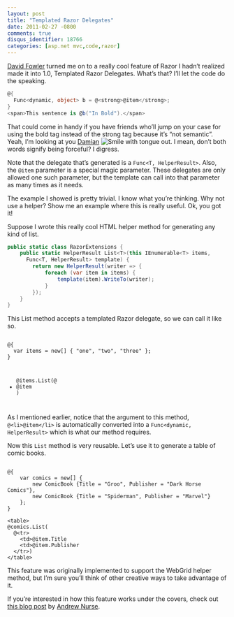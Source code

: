 ```yaml
---
layout: post
title: "Templated Razor Delegates"
date: 2011-02-27 -0800
comments: true
disqus_identifier: 18766
categories: [asp.net mvc,code,razor]
---
```

[David Fowler](http://weblogs.asp.net/davidfowler/ "Fowler's Blog")
turned me on to a really cool feature of Razor I hadn’t realized made it
into 1.0, Templated Razor Delegates. What’s that? I’ll let the code do
the speaking.

```csharp
@{
  Func<dynamic, object> b = @<strong>@item</strong>;
}
<span>This sentence is @b("In Bold").</span>
```

That could come in handy if you have friends who’ll jump on your case
for using the bold tag instead of the strong tag because it’s “not
semantic”. Yeah, I’m looking at you
[Damian](http://damianedwards.wordpress.com/ "Damian") ![Smile with
tongue
out](http://haacked.com/images/haacked_com/Windows-Live-Writer/Templated-Razor-Delegates_C83C/wlEmoticon-smilewithtongueout_2.png).
I mean, don’t both words signify being forceful? I digress.

Note that the delegate that’s generated is a `Func<T, HelperResult>`.
Also, the `@item` parameter is a special magic parameter. These
delegates are only allowed one such parameter, but the template can call
into that parameter as many times as it needs.

The example I showed is pretty trivial. I know what you’re thinking. Why
not use a helper? Show me an example where this is really useful. Ok,
you got it!

Suppose I wrote this really cool HTML helper method for generating any
kind of list.

```csharp
public static class RazorExtensions {
    public static HelperResult List<T>(this IEnumerable<T> items, 
      Func<T, HelperResult> template) {
        return new HelperResult(writer => {
            foreach (var item in items) {
                template(item).WriteTo(writer);
            }
        });
    }
}
```

This List method accepts a templated Razor delegate, so we can call it
like so.

<pre><code>
@{
  var items = new[] { "one", "two", "three" };
}

<ul>
@items.List(@<li>@item</li>)
</ul>
</code></pre>

As I mentioned earlier, notice that the argument to this method,
`@<li>@item</li>` is automatically converted into a
`Func<dynamic, HelperResult>` which is what our method requires.

Now this `List` method is very reusable. Let’s use it to generate a
table of comic books.

<pre><code>
@{
    var comics = new[] { 
        new ComicBook {Title = "Groo", Publisher = "Dark Horse Comics"},
        new ComicBook {Title = "Spiderman", Publisher = "Marvel"}
    };
}

&lt;table>
@comics.List(
  @&lt;tr>
    &lt;td>@item.Title</td>
    &lt;td>@item.Publisher</td>
  &lt;/tr>)
&lt;/table>
</code></pre>

This feature was originally implemented to support the WebGrid helper
method, but I’m sure you’ll think of other creative ways to take
advantage of it.

If you’re interested in how this feature works under the covers, check
out [this blog
post](http://vibrantcode.com/blog/2010/8/2/inside-razor-part-3-templates.html/ "Insider Razor Templates Part 3")
by [Andrew Nurse](http://vibrantcode.com/blog/ "met friend co-worker").

